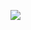 [![](https://github.com/ansible-playbooks-mamono210/awsiam/workflows/build/badge.svg)](https://github.com/ansible-playbooks-mamono210/awsiam/actions?query=workflow%3Abuild)

